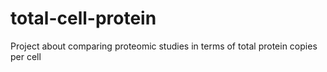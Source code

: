 # total-cell-protein
Project about comparing proteomic studies in terms of total protein copies per cell